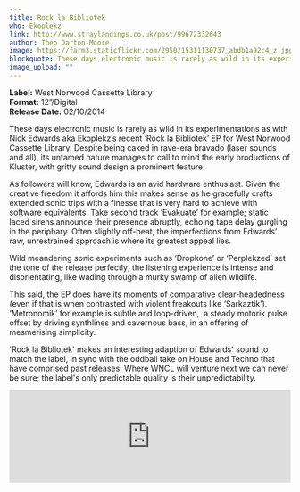 ```yaml
---
title: Rock la Bibliotek
who: Ekoplekz
link: http://www.straylandings.co.uk/post/99672332643
author: Theo Darton-Moore
image: https://farm3.staticflickr.com/2950/15311130737_abdb1a92c4_z.jpg
blockquote: These days electronic music is rarely as wild in its experimentations as with Nick Edwards aka Ekoplekz’s recent ‘Rock la Bibliotek’ EP for West Norwood Cassette Library. Despite being caked in rave-era bravado (laser sounds and all), its untamed nature manages to call to mind the early productions of Kluster, with gritty sound design a prominent feature.
image_upload: ""
---
```


**Label:** West Norwood Cassette Library
<br>**Format:** 12”/Digital
<br>**Release Date:** 02/10/2014

These days electronic music is rarely as wild in its experimentations as with Nick Edwards aka Ekoplekz’s recent ‘Rock la Bibliotek’ EP for West Norwood Cassette Library. Despite being caked in rave-era bravado (laser sounds and all), its untamed nature manages to call to mind the early productions of Kluster, with gritty sound design a prominent feature.

As followers will know, Edwards is an avid hardware enthusiast. Given the creative freedom it affords him this makes sense as he gracefully crafts extended sonic trips with a finesse that is very hard to achieve with software equivalents. Take second track ‘Evakuate’ for example; static laced sirens announce their presence abruptly, echoing tape delay gurgling in the periphary. Often slightly off-beat, the imperfections from Edwards’ raw, unrestrained approach is where its greatest appeal lies.

Wild meandering sonic experiments such as ‘Dropkone’ or ‘Perplekzed’ set the tone of the release perfectly; the listening experience is intense and disorientating, like wading through a murky swamp of alien wildlife.

This said, the EP does have its moments of comparative clear-headedness (even if that is when contrasted with violent freakouts like ‘Sarkaztik’). ‘Metronomik’ for example is subtle and loop-driven,  a steady motorik pulse offset by driving synthlines and cavernous bass, in an offering of mesmerising simplicity.

'Rock la Bibliotek' makes an interesting adaption of Edwards' sound to match the label, in sync with the oddball take on House and Techno that have comprised past releases. Where WNCL will venture next we can never be sure; the label's only predictable quality is their unpredictability.

<iframe src="https://w.soundcloud.com/player/?url=https%3A//api.soundcloud.com/tracks/166599669&color=ff5500&auto_play=false&hide_related=false&show_comments=true&show_user=true&show_reposts=false" width="100%" height="166" frameborder="no"></iframe>